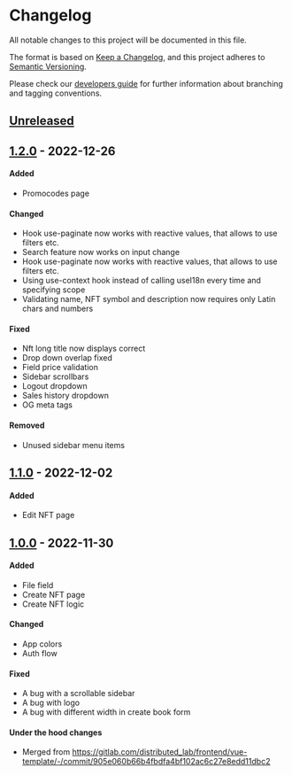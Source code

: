 # Changelog
All notable changes to this project will be documented in this file.

The format is based on [Keep a Changelog](https://keepachangelog.com/en/1.0.0/),
and this project adheres to [Semantic Versioning](https://semver.org/spec/v2.0.0.html).

Please check our [developers guide](https://gitlab.com/tokend/developers-guide)
for further information about branching and tagging conventions.

## [Unreleased]

## [1.2.0] - 2022-12-26
#### Added
- Promocodes page

#### Changed
- Hook use-paginate now works with reactive values, that allows to use filters etc.
- Search feature now works on input change
- Hook use-paginate now works with reactive values, that allows to use filters etc.
- Using use-context hook instead of calling useI18n every time and specifying scope
- Validating name, NFT symbol and description now requires only Latin chars and numbers

#### Fixed
- Nft long title now displays correct
- Drop down overlap fixed
- Field price validation
- Sidebar scrollbars
- Logout dropdown
- Sales history dropdown
- OG meta tags

#### Removed
- Unused sidebar menu items

## [1.1.0] - 2022-12-02
#### Added
- Edit NFT page

## [1.0.0] - 2022-11-30
#### Added
- File field
- Create NFT page
- Create NFT logic

#### Changed
- App colors
- Auth flow

#### Fixed
- A bug with a scrollable sidebar
- A bug with logo
- A bug with different width in create book form

#### Under the hood changes
- Merged from https://gitlab.com/distributed_lab/frontend/vue-template/-/commit/905e060b66b4fbdfa4bf102ac6c27e8edd11dbc2

[Unreleased]: https://gitlab.com/tokend/nft-books/admin-panel-nft-books/compare/v1.2.0...main
[1.2.0]: https://gitlab.com/tokend/nft-books/admin-panel-nft-books/compare/v1.1.0...v1.2.0
[1.1.0]: https://gitlab.com/tokend/nft-books/admin-panel-nft-books/compare/v1.0.0...v1.1.0
[1.0.0]: https://gitlab.com/tokend/nft-books/admin-panel-nft-books/tags/v1.0.0
